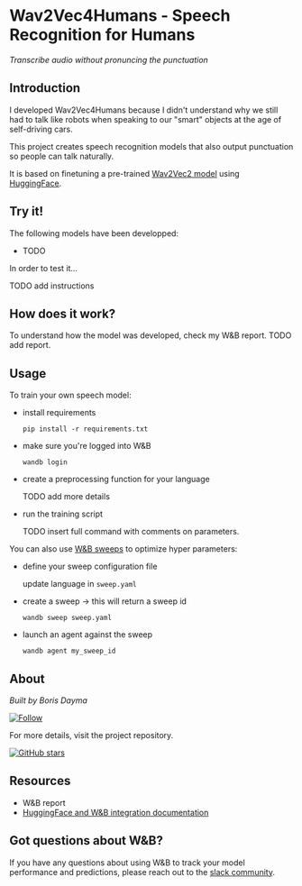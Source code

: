 # Wav2Vec4Humans - Speech Recognition for Humans

*Transcribe audio without pronuncing the punctuation*

## Introduction

I developed Wav2Vec4Humans because I didn't understand why we still had to talk like robots when speaking to our "smart" objects at the age of self-driving cars.

This project creates speech recognition models that also output punctuation so people can talk naturally.

It is based on finetuning a pre-trained [Wav2Vec2 model](https://arxiv.org/abs/2006.11477) using [HuggingFace](https://huggingface.co/).

## Try it!

The following models have been developped:

- TODO

In order to test it…

TODO add instructions

## How does it work?

To understand how the model was developed, check my W&B report. TODO add report.

## Usage

To train your own speech model:

* install requirements

  `pip install -r requirements.txt`

* make sure you're logged into W&B

  `wandb login`

* create a preprocessing function for your language

  TODO add more details

* run the training script

  TODO insert full command with comments on parameters.

You can also use [W&B sweeps](https://docs.wandb.ai/) to optimize hyper parameters:

* define your sweep configuration file

  update language in `sweep.yaml`

* create a sweep -> this will return a sweep id

  `wandb sweep sweep.yaml`

* launch an agent against the sweep

  `wandb agent my_sweep_id`

## About

*Built by Boris Dayma*

[![Follow](https://img.shields.io/twitter/follow/borisdayma?style=social)](https://twitter.com/intent/follow?screen_name=borisdayma)

For more details, visit the project repository.

[![GitHub stars](https://img.shields.io/github/stars/borisdayma/huggingtweets?style=social)](https://github.com/borisdayma/huggingtweets)

## Resources

* W&B report
* [HuggingFace and W&B integration documentation](https://docs.wandb.com/library/integrations/huggingface)

## Got questions about W&B?

If you have any questions about using W&B to track your model performance and predictions, please reach out to the [slack community](http://bit.ly/wandb-forum).
